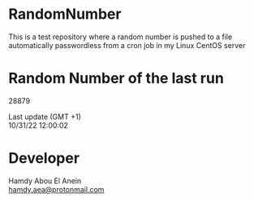 # RandomNumber    
This is a test repository where a random number is pushed to a file automatically passwordless from a cron job in my Linux CentOS server    
# Random Number of the last run   
28879
      
Last update (GMT +1)    
10/31/22 12:00:02
# Developer    
Hamdy Abou El Anein   
hamdy.aea@protonmail.com
